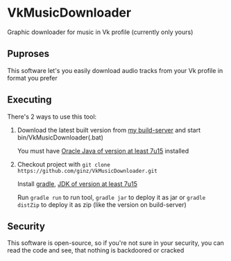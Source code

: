VkMusicDownloader
=================

Graphic downloader for music in Vk profile (currently only yours)


## Puproses

This software let's you easily download audio tracks from your Vk profile in format you prefer

## Executing

There's 2 ways to use this tool:

1.  Download the latest built version from [my build-server](http://jenkins.dginz.org/job/VkMusicDownloader/lastSuccessfulBuild/artifact/build/distributions/VkMusicDownloader.zip) and start bin/VkMusicDownloader(.bat)

    You must have [Oracle Java of version at least 7u15](http://java.com/en/download/manual.jsp) installed
2.  Checkout project with `git clone https://github.com/ginz/VkMusicDownloader.git`

    Install [gradle](http://gradle.org), [JDK of version at least 7u15](http://www.oracle.com/technetwork/java/javase/downloads/jdk7-downloads-1880260.html)

    Run `gradle run` to run tool, `gradle jar` to deploy it as jar or `gradle distZip` to deploy it as zip (like the version on build-server)


## Security

This software is open-source, so if you're not sure in your security, you can read the code and see, that nothing is backdoored or cracked
